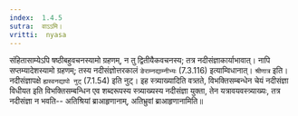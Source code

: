 ```yaml
---
index:  1.4.5
sutra:  वाऽ‌ऽमि।
vritti:  nyasa
---
```


संहितासाम्येऽपि षष्ठीबहुवचनस्यामो ग्रहणम्, न तु द्वितीयैकवचनस्य; तत्र नदीसंज्ञाकार्याभावात्। नापि सप्तम्यादेशस्यामो ग्रहणम्; तस्य नदीसंज्ञोत्तरकालं `ङेराम्नद्याम्नीभ्यः` (7.3.116) इत्याम्विधानात्। `श्रीणात्र` इति। नदीसंज्ञापक्षे `ह्यस्वनद्यापो नुट्` (7.1.54) इति नुट्। इह स्त्र्याख्यादिति वत्र्तते, विभक्तिसम्बन्धेन चेयं नदीसंज्ञा विधीयत इति विभक्तिसम्बन्धिन एव शब्दरूपस्य स्त्र्याख्यस्य नदीसंज्ञा युक्ता, तेन यत्रावयवस्त्र्याख्यः, तत्र नदीसंज्ञा न भवति-- अतिश्रियां ब्राआहृणानाम्, अतिभ्रुवां ब्राआहृणानामिति॥

